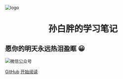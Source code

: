 ![logo](https://docsify.js.org/_media/icon.svg)


<h1 align="center">孙白胖的学习笔记</h1>
<h2>愿你的明天永远热泪盈眶 😀</h2>

![微信公众号](https://img.shields.io/badge/微信公众号-孙白胖-yellowgreen.svg)


[GitHub](https://github.com/SuperGilrSunBaiPang) [开始阅读](#我是谁)



  